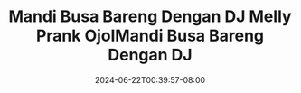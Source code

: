 --- 
title: "Mandi Busa Bareng Dengan DJ Melly  Prank OjolMandi Busa Bareng Dengan DJ"
description: "streaming bokeh Mandi Busa Bareng Dengan DJ Melly  Prank OjolMandi Busa Bareng Dengan DJ simontox durasi panjang baru"
date: 2024-06-22T00:39:57-08:00
file_code: "0413zfj5ekjf"
draft: false
cover: "he2eu7vjzi1cdsjd.jpg"
tags: ["Mandi", "Busa", "Bareng", "Dengan", "Melly", "Prank", "OjolMandi", "Busa", "Bareng", "Dengan", "bokep-indo", "bokep-viral", "bokep-ig"]
length: 1455
fld_id: "1483065"
foldername: "A prank"
categories: ["A prank"]
views: 0
---